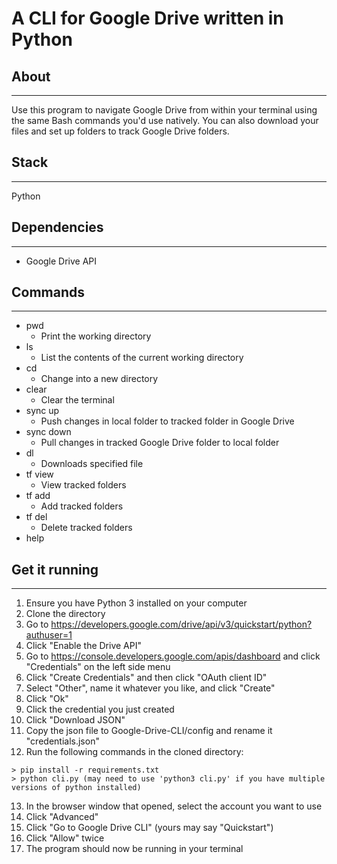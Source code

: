 # A CLI for Google Drive written in Python

## About
---

Use this program to navigate Google Drive from within your terminal using the same Bash commands you'd use natively.
You can also download your files and set up folders to track Google Drive folders.

## Stack
---
Python

## Dependencies
---
- Google Drive API

## Commands
---
- pwd
    - Print the working directory
- ls
    - List the contents of the current working directory
- cd
    - Change into a new directory
- clear
    - Clear the terminal
- sync up
    - Push changes in local folder to tracked folder in Google Drive
- sync down
    - Pull changes in tracked Google Drive folder to local folder
- dl
    - Downloads specified file
- tf view
    - View tracked folders
- tf add
    - Add tracked folders
- tf del
    - Delete tracked folders
- help

## Get it running
---
1. Ensure you have Python 3 installed on your computer
2. Clone the directory
3. Go to https://developers.google.com/drive/api/v3/quickstart/python?authuser=1
4. Click "Enable the Drive API"
5. Go to https://console.developers.google.com/apis/dashboard and click "Credentials" on the left side menu
6. Click "Create Credentials" and then click "OAuth client ID"
7. Select "Other", name it whatever you like, and click "Create"
8. Click "Ok"
9. Click the credential you just created
10. Click "Download JSON"
11. Copy the json file to Google-Drive-CLI/config and rename it "credentials.json"
12. Run the following commands in the cloned directory:
```
> pip install -r requirements.txt
> python cli.py (may need to use 'python3 cli.py' if you have multiple versions of python installed)
```
13. In the browser window that opened, select the account you want to use
14. Click "Advanced"
15. Click "Go to Google Drive CLI" (yours may say "Quickstart")
16. Click "Allow" twice
17. The program should now be running in your terminal